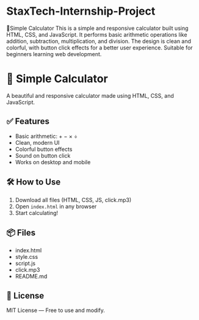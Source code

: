 # StaxTech-Internship-Project
🔢Simple Calculator This is a simple and responsive calculator built using HTML, CSS, and JavaScript. It performs basic arithmetic operations like addition, subtraction, multiplication, and division. The design is clean and colorful, with button click effects for a better user experience. Suitable for beginners learning web development.

# 🔢 Simple Calculator

A beautiful and responsive calculator made using HTML, CSS, and JavaScript.

## ✅ Features

- Basic arithmetic: + − × ÷
- Clean, modern UI
- Colorful button effects
- Sound on button click
- Works on desktop and mobile

## 🛠️ How to Use

1. Download all files (HTML, CSS, JS, click.mp3)
2. Open `index.html` in any browser
3. Start calculating!

## 📦 Files

- index.html
- style.css
- script.js
- click.mp3
- README.md

## 📜 License

MIT License — Free to use and modify.
